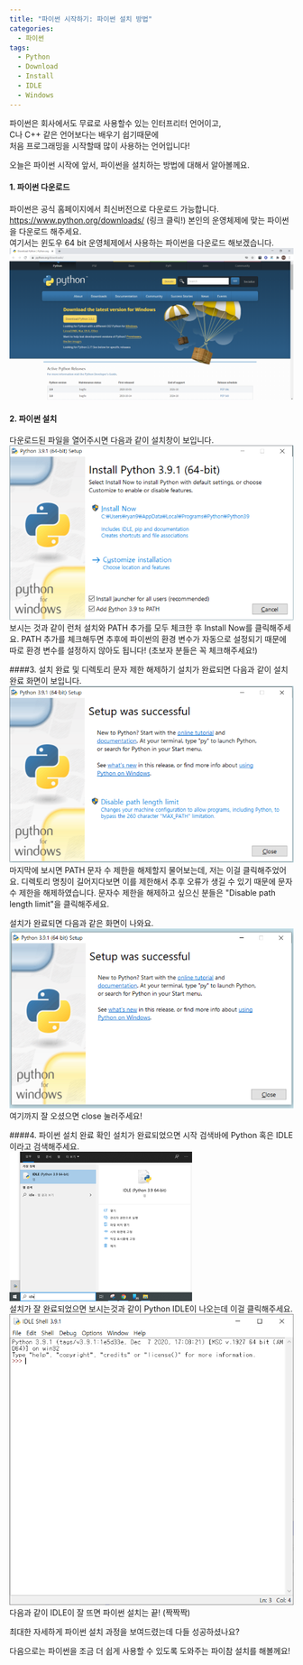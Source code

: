 ```yaml
---
title: "파이썬 시작하기: 파이썬 설치 방법"
categories:
  - 파이썬
tags:
  - Python
  - Download
  - Install
  - IDLE
  - Windows
---
```


파이썬은 회사에서도 무료로 사용할수 있는 인터프리터 언어이고,  
C나 C++ 같은 언어보다는 배우기 쉽기때문에  
처음 프로그래밍을 시작할때 많이 사용하는 언어입니다!  

오늘은 파이썬 시작에 앞서, 파이썬을 설치하는 방법에 대해서 알아볼께요.  

#### 1. 파이썬 다운로드  
파이썬은 공식 홈페이지에서 최신버전으로 다운로드 가능합니다.   
<https://www.python.org/downloads/>  (링크 클릭!)
본인의 운영체제에 맞는 파이썬을 다운로드 해주세요.  
여기서는 윈도우 64 bit 운영체제에서 사용하는 파이썬을 다운로드 해보겠습니다.  
![homepage](/assets/images/2021-01-25-how-to-download-python/homepage.PNG)


#### 2. 파이썬 설치
다운로드된 파일을 열어주시면 다음과 같이 설치창이 보입니다.  
![setup](/assets/images/2021-01-25-how-to-download-python/setup.PNG)  
보시는 것과 같이 런처 설치와 PATH 추가를 모두 체크한 후 Install Now를 클릭해주세요. PATH 추가를 체크해두면 추후에 파이썬의 환경 변수가 자동으로 설정되기 때문에 따로 환경 변수를 설정하지 않아도 됩니다! (초보자 분들은 꼭 체크해주세요!)

####3. 설치 완료 및 디렉토리 문자 제한 해제하기
설치가 완료되면 다음과 같이 설치 완료 화면이 보입니다.   
![setup_successful](/assets/images/2021-01-25-how-to-download-python/setup_successful.PNG)  
마지막에 보시면 PATH 문자 수 제한을 해제할지 물어보는데, 저는 이걸 클릭해주었어요. 디렉토리 명칭이 길어지다보면 이를 제한해서 추후 오류가 생길 수 있기 때문에 문자수 제한을 해제하였습니다. 문자수 제한을 해제하고 싶으신 분들은 "Disable path length limit"을 클릭해주세요.  

설치가 완료되면 다음과 같은 화면이 나와요.  
![setup_successful_2](/assets/images/2021-01-25-how-to-download-python/setup_successful_2.PNG)  
여기까지 잘 오셨으면 close 눌러주세요!

####4. 파이썬 설치 완료 확인
설치가 완료되었으면 시작 검색바에 Python 혹은 IDLE 이라고 검색해주세요.  
![setup_finished](/assets/images/2021-01-25-how-to-download-python/setup_finished.png)  
설치가 잘 완료되었으면 보시는것과 같이 Python IDLE이 나오는데 이걸 클릭해주세요.
![python_screen](/assets/images/2021-01-25-how-to-download-python/python_screen.PNG)  
다음과 같이 IDLE이 잘 뜨면 파이썬 설치는 끝! (짝짝짝)  

최대한 자세하게 파이썬 설치 과정을 보여드렸는데 다들 성공하셨나요?  

다음으로는 파이썬을 조금 더 쉽게 사용할 수 있도록 도와주는 파이참 설치를 해볼께요!
